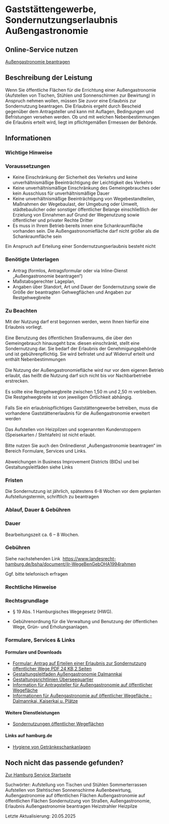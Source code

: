 




Gaststättengewerbe, Sondernutzungserlaubnis Außengastronomie
============================================================

Online-Service nutzen
---------------------

[Außengastronomie beantragen](https://serviceportal.hamburg.de/HamburgGateway/Service/Entry/AFM_Augast)

Beschreibung der Leistung
-------------------------

Wenn Sie öffentliche Flächen für die Errichtung einer Außengastronomie (Aufstellen von Tischen, Stühlen und Sonnenschirmen zur Bewirtung) in Anspruch nehmen wollen, müssen Sie zuvor eine Erlaubnis zur Sondernutzung beantragen. Die Erlaubnis ergeht durch Bescheid gegenüber dem Antragsteller und kann mit Auflagen, Bedingungen und Befristungen versehen werden. Ob und mit welchen Nebenbestimmungen die Erlaubnis erteilt wird, liegt im pflichtgemäßen Ermessen der Behörde.

Informationen
-------------

### Wichtige Hinweise

### Voraussetzungen

* Keine Einschränkung der Sicherheit des Verkehrs und keine unverhältnismäßige Beeinträchtigung der Leichtigkeit des Verkehrs
* Keine unverhältnismäßige Einschränkung des Gemeingebrauches oder kein Ausschluss für unverhältnismäßige Dauer
* Keine unverhältnismäßige Beeinträchtigung von Wegebestandteilen, Maßnahmen der Wegebaulast, der Umgebung oder Umwelt, städtebaulicher oder sonstiger öffentlicher Belange einschließlich der Erzielung von Einnahmen auf Grund der Wegenutzung sowie öffentlicher und privater Rechte Dritter
* Es muss in Ihrem Betrieb bereits innen eine Schankraumfläche vorhanden sein. Die Außengastronomiefläche darf nicht größer als die Schankraumfläche sein

Ein Anspruch auf Erteilung einer Sondernutzungserlaubnis besteht nicht

### Benötigte Unterlagen

* Antrag (formlos, Antragsformular oder via Inline-Dienst „Außengastronomie beantragen“)
* Maßstabsgerechter Lageplan,
* Angaben über Standort, Art und Dauer der Sondernutzung sowie die Größe der beantragten Gehwegflächen und Angaben zur Restgehwegbreite

### Zu Beachten

Mit der Nutzung darf erst begonnen werden, wenn Ihnen hierfür eine Erlaubnis vorliegt.  
   
Eine Benutzung des öffentlichen Straßenraums, die über den Gemeingebrauch hinausgeht bzw. diesen einschränkt, stellt eine Sondernutzung dar. Sie bedarf der Erlaubnis der Genehmigungsbehörde und ist gebührenpflichtig. Sie wird befristet und auf Widerruf erteilt und enthält Nebenbestimmungen  
   
Die Nutzung der Außengastronomiefläche wird nur vor dem eigenen Betrieb erlaubt, das heißt die Nutzung darf sich nicht bis vor Nachbarbetriebe erstrecken.  
   
Es sollte eine Restgehwegbreite zwischen 1,50 m und 2,50 m verbleiben. Die Restgehwegbreite ist von jeweiligen Örtlichkeit abhängig.  
   
Falls Sie ein erlaubnispflichtiges Gaststättengewerbe betreiben, muss die vorhandene Gaststättenerlaubnis für die Außengastronomie erweitert werden  
   
Das Aufstellen von Heizpilzen und sogenannten Kundenstoppern (Speisekarten / Stehtafeln) ist nicht erlaubt.  
   
Bitte nutzen Sie auch den Onlinedienst „Außengastronomie beantragen“ im Bereich Formulare, Services und Links.  
   
Abweichungen in Business Improvement Districts (BIDs) und bei Gestaltungsleitfäden siehe Links

### Fristen

Die Sondernutzung ist jährlich, spätestens 6-8 Wochen vor dem geplanten Aufstellungstermin, schriftlich zu beantragen

### Ablauf, Dauer & Gebühren

### Dauer

Bearbeitungszeit ca. 6 – 8 Wochen.

### Gebühren

Siehe nachstehenden Link  https://www.landesrecht-hamburg.de/bsha/document/jlr-WegeBenGebOHA1994rahmen  
  
Ggf. bitte telefonisch erfragen

### Rechtliche Hinweise

### Rechtsgrundlage

  
* § 19 Abs. 1 Hamburgisches Wegegesetz (HWG).
  
* Gebührenordnung für die Verwaltung und Benutzung der öffentlichen Wege, Grün- und Erholungsanlagen.

### Formulare, Services & Links

#### Formulare und Downloads

* [Formular: Antrag auf Erteilen einer Erlaubnis zur Sondernutzung öffentlicher Wege,PDF,24 KB,2 Seiten](https://fhh1.hamburg.de/Dibis/form/pdf/BA-6405-1.pdf)
* [Gestaltungsleitfaden Außengastronomie Dalmannkai](https://fhh1.hamburg.de/Dibis/form/Gestaltungsleitfaden_Aussengastronomie_Dalmannkai.pdf)
* [Gestaltungsrichtlinien Überseequartier](https://fhh1.hamburg.de/Dibis/form/Gestaltungsrichtlinien_Ueberseequartier.pdf)
* [Information für Antragsteller für Außengastronomie auf öffentlicher Wegefläche](https://fhh1.hamburg.de/Dibis/merk/Information_fuer_Antragsteller_Aussengastronomie.pdf)
* [Informationen für Außengastronomie auf öffentlicher Wegefläche - Dalmannkai, Kaiserkai u. Plätze](https://fhh1.hamburg.de/Dibis/merk/Information_fuer_Aussengastronomie_Dalmannkai_Kaiserkai_und_Plaetze.pdf)

#### Weitere Dienstleistungen

* [Sondernutzungen öffentlicher Wegeflächen](https://www.hamburg.de/service/suche/?query=sondernutzungen)

#### Links auf hamburg.de

* [Hygiene von Getränkeschankanlagen](https://www.hamburg.de/pressearchiv-fhh/4309816/2014-05-09-bgv-hygieneregeln-schankanlagen/)

Noch nicht das passende gefunden?
---------------------------------

 [Zur Hamburg Service Startseite](/service/)

Suchwörter: Aufstellung von Tischen und Stühlen Sommerterrassen Aufstellen von Stehtischen Sonnenschirme Außenbewirtung, Außengastronomie auf öffentlichen Flächen Außengastronomie auf öffentlichen Flächen Sondernutzung von Straßen, Außengastronomie, Erlaubnis Außengastronomie beantragen Heizstrahler Heizpilze

Letzte Aktualisierung: 20.05.2025

